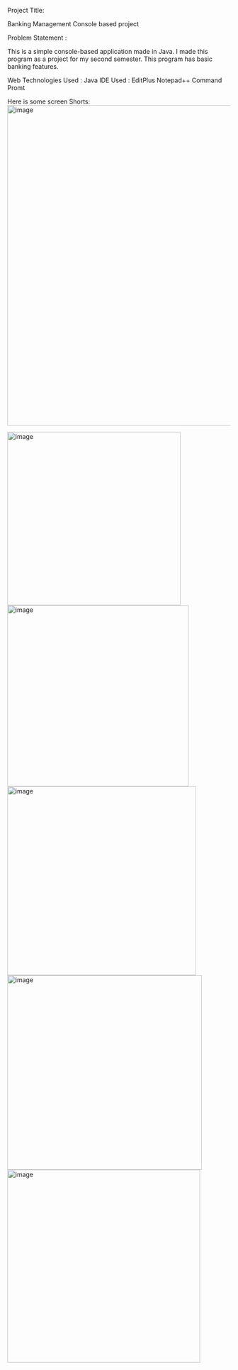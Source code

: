 Project Title: 

Banking Management Console based project


Problem Statement : 

This is a simple console-based application made in Java. I made this program as a project for my second semester. This program has basic banking features.


Web Technologies Used :
Java
IDE Used :
EditPlus
Notepad++
Command Promt

Here is some screen Shorts:
<img width="723" alt="image" src="https://github.com/chandani2711/BankingConsoleBased/assets/157036756/715b24f5-5720-4fad-8eae-160e7db79bda">

<img width="391" alt="image" src="https://github.com/chandani2711/BankingConsoleBased/assets/157036756/b8384fce-a424-4bef-b139-e4d8637a9526">

<img width="409" alt="image" src="https://github.com/chandani2711/BankingConsoleBased/assets/157036756/1242c286-781a-4ad1-8a83-bbd599fa85f0">

<img width="426" alt="image" src="https://github.com/chandani2711/BankingConsoleBased/assets/157036756/28da050a-f787-4bc9-9a24-33e70be5564c">

<img width="439" alt="image" src="https://github.com/chandani2711/BankingConsoleBased/assets/157036756/0da11819-6202-4e43-ae6a-83779c9474e6">

<img width="435" alt="image" src="https://github.com/chandani2711/BankingConsoleBased/assets/157036756/ff5e1394-7d3f-4094-b0f3-7b5dd6dd364b">




